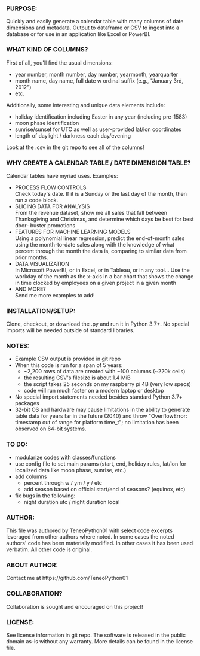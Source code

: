 <h3>
PURPOSE:
</h3>
Quickly and easily generate a calendar
table with many columns of date dimensions
and metadata. Output to dataframe or CSV
to ingest into a database or for use in
an application like Excel or PowerBI.

<h3>
WHAT KIND OF COLUMNS?
</h3>
First of all, you'll find the usual dimensions:
<ul>
  <li> year number, month number, day number, yearmonth, yearquarter
  <li> month name, day name, full date w ordinal suffix (e.g., "January 3rd, 2012")
  <li> etc.
</ul>
    
Additionally, some interesting and unique data elements include:
<ul>
<li> holiday identification including Easter in any year (including pre-1583)
<li> moon phase identification
<li> sunrise/sunset for UTC as well as user-provided lat/lon coordinates
<li> length of daylight / darkness each day/evening
</ul>

Look at the .csv in the git repo to see all of the columns!

<h3>
WHY CREATE A CALENDAR TABLE / DATE DIMENSION TABLE?
</h3>
Calendar tables have myriad uses.  Examples:
<ul>
<li> PROCESS FLOW CONTROLS<br>
  Check today's date.  If it is a Sunday or the
  last day of the month, then run a code block.
<li> SLICING DATA FOR ANALYSIS<br>
  From the revenue dataset, show me all sales that
  fall between Thanksgiving and Christmas, and
  determine which days be best for best door-
  buster promotions
<li> FEATURES FOR MACHINE LEARNING MODELS<br>
  Using a polynomial linear regression, predict
  the end-of-month sales using the month-to-date
  sales along with the knowledge of what percent
  through the month the data is, comparing
  to similar data from prior months.
<li> DATA VISUALIZATION<br>
  In Microsoft PowerBI, or in Excel, or in Tableau,
  or in any tool... Use the workday of the month as
  the x-axis in a bar chart that shows the change
  in time clocked by employees on a given project
  in a given month
<li> AND MORE?<br>
  Send me more examples to add!
</ul>

<h3>
INSTALLATION/SETUP:
</h3>
Clone, checkout, or download the .py and run it in Python 3.7+.
No special imports will be needed outside of standard
libraries.

<h3>
NOTES:
</h3>
<ul>
<li> Example CSV output is provided in git repo
<li> When this code is run for a span of 5 years:
<ul>
<li> ~2,200 rows of data are created with ~100 columns (~220k cells)
<li> the resulting CSV's filesize is about 1.4 MiB
<li> the script takes 25 seconds on my raspberry pi 4B (very low specs)
<li> code will run much faster on a modern laptop or desktop
</ul>
<li> No special import statements needed besides standard Python
  3.7+ packages
<li> 32-bit OS and hardware may cause limitations in the ability
  to generate table data for years far in the future (2040)
  and throw "OverflowError: timestamp out of range for
  platform time_t"; no limitation has been observed on
  64-bit systems.  
</ul>

<h3>
TO DO:
</h3>
<ul>
<li> modularize codes with classes/functions
<li> use config file to set main params (start,
  end, holiday rules, lat/lon for localized
  data like moon phase, sunrise, etc.)
<li> add columns
<ul>
<li> percent through w / ym / y / etc
<li> add season based on official start/end of seasons? (equinox, etc)
</ul>
<li> fix bugs in the following:
<ul>
<li> night duration utc / night duration local
</ul>
</ul>


<h3>
AUTHOR:
</h3>
This file was authored by TeneoPython01 with select
code excerpts leveraged from other authors where
noted.  In some cases the noted authors' code has
been materially modified.  In other cases it has
been used verbatim.  All other code is original.

<h3>
ABOUT AUTHOR:
</h3>
Contact me at https://github.com/TeneoPython01

<h3>
COLLABORATION?
</h3>
Collaboration is sought and encouraged on this project!

<h3>
LICENSE:
</h3>
See license information in git repo.  The software
is released in the public domain as-is without any
warranty.  More details can be found in the
license file.
